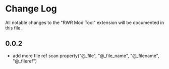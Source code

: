 # Change Log

All notable changes to the "RWR Mod Tool" extension will be documented in this file.

## 0.0.2

- add more file ref scan property("@_file", "@_file_name", "@_filename", "@_fileref")